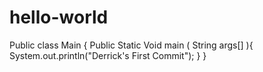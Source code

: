 # hello-world
Public class Main
{
 Public Static Void main ( String args[] ){
   System.out.println("Derrick's First Commit");
   }
     }
